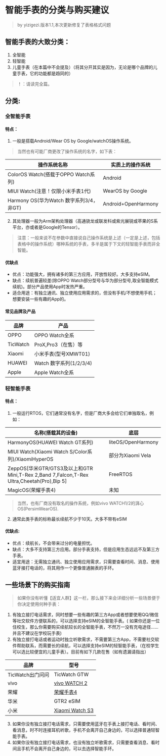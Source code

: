 # 智能手表的分类与购买建议

> by yizigezi.版本1.1,本次更新修复了表格格式问题

## 智能手表的大致分类：

1. 全智能
2. 轻智能
3. 儿童手表（在本篇中不会提及）（将其分开其实是因为，无论是哪个品牌的儿童手表，它的功能都是趋同的）

> ！：请读完全篇。

## 分类:

### 全智能手表

#### 特点：

1. 一般是搭载Android/Wear OS by Google/watchOS操作系统。

> 当然也有可能厂商更改了操作系统的名字，如下表：

| 操作系统名称                          | 实质上的操作系统            |
|---------------------------------|---------------------|
| ColorOS Watch(搭载于OPPO Watch系列)  | Android             |
| MIUI Watch(注意！仅限小米手表1代)         | WearOS by Google    |
| Harmony OS(华为Watch 数字系列3/4，非GT) | Android+OpenHarmony |

2. 其处理器一般为Arm架构处理器（高通骁龙或联发科或紫光展锐或苹果的S系平台，亦或者是Google的Tensor）。

> 注意：一般来说不在参数中直接说自己操作系统是上述（一定是上述，包括表格中的操作系统）哪种系统的手表，多半是属于下文的轻智能手表而非全智能。

#### 优缺点

- 优点：功能强大，拥有诸多的第三方应用，开放性较好。大多支持eSIM。
- 缺点：续航普遍较差(除OPPO Watch部分型号与华为部分型号,取全智能模式续航)。部分产品使用App时发热严重。
- 适合用途：有独立通讯、独立使用应用需求的，但没有手机/不想使用手机；想要安装一些有趣的App的。

#### 常见品牌及产品

| 品牌       | 产品                  |
|----------|---------------------|
| OPPO     | OPPO Watch全系        |
| TicWatch | ProX,Pro3（在售）等      |
| Xiaomi   | 小米手表(型号XMWT01)      |
| HUAWEI   | Watch 数字系列(1/2/3/4) |
| Apple    | Apple Watch全系       |

### 轻智能手表

#### 特点：

1. 一般运行RTOS，它们通常没有名字，但是厂商大多会给它们单独取名，例如：

| 名称(搭载其的设备)                                                                          | 底层                 |
   |-------------------------------------------------------------------------------------|--------------------|
| HarmonyOS(HUAWEI Watch GT系列)                                                        | liteOS/OpenHarmony |
| MIUI Watch(Xiaomi Watch S/Color系列)/XiaomiHyperOS                                    | 部分为Xiaomi Vela     |
| ZeppOS[华米GTR/GTS3及以上和GTR Mini,T-Rex 2,Band 7,Falcon,T-Rex Ultra,Cheetah(Pro),Bip 5] | FreeRTOS           |
| MagicOS(荣耀手表4)                                                                      | 未知                 |

> 当然，也有厂商没有取名的操作系统，例如vivo WATCH1/2的湃心OS(PersimWearOS).

2. 通常此类手表的标称最长续航不少于10天。大多不带有eSIM

#### 优缺点:

- 优点：续航长，不会带来过分的电量担忧。
- 缺点：大多不支持第三方应用。部分手表支持，但是应用生态远远不及第三方手表。
- 适宜用途：无需独立通讯、独立使用应用需求，只需要查看时间、消息、使用蓝牙接打电话的，将其用作一个更像普通腕表的手环。

## 一些场景下的购买指南

> 如果你没有听懂【适宜人群】这一栏，那么接下来会详细分析一些场景便于你决定使用何种手表：

1. 有独立接打电话需求，同时想要一些有趣的第三方App或者想要使用QQ/微信等社交软件方便联系的，可以选择支持eSIM的全智能手表。(
   如果你还是一位住校生，那么你需要购买续航较长的全智能手表，不然万一没有充电途径......并且不建议在学校玩手表)
2. 有独立接打电话或者运动时独立听歌需求，不需要第三方App，不需要社交软件帮助联系，而需要长的续航，可以选择支持eSIM的轻智能手表，（在校学生可以选比较便宜的儿童手表）。目前有如下几款在售（如有遗漏请指出）

| 品牌	           | 型号                                       |
|---------------|------------------------------------------|
| TicWatch出门问问	 | TicWatch GTW                             |
| vivo	         | [vivo WATCH 2](vivo-WATCH-2.topic)       |
| 荣耀	           | [荣耀手表4](HONOR-WATCH-4.topic)             |
| 华米	           | GTR2 eSIM                                |
| 小米            | [Xiaomi Watch S3](Xiaomi-Watch-S3.topic) |

3. 如果你没有独立接打电话需求，只需要使用蓝牙在手表上接打电话、看时间、看消息，时不时连接耳机听歌，手机不会离开自己身边的，可以选择普通轻智能手表。
4. 如果你没有独立接打电话需求，也没有独立听歌需求，只需要查看消息、看时间且手机不会离开自己身边的，可以去选择智能手环。
